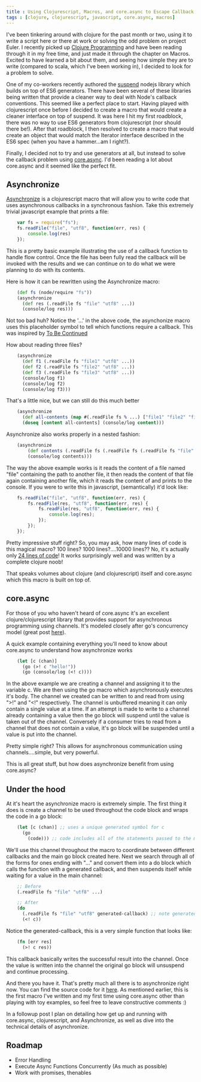 ```yaml
---
title : Using Clojurescript, Macros, and core.async to Escape Callback Hell (Asynchronize)
tags : [clojure, clojurescript, javascript, core.async, macros]
--- 
```


I've been tinkering around with clojure for the past month or two, using it to write a script here or there at work or
solving the odd problem on project Euler. I recently picked up [Clojure Programming](http://www.amazon.com/Clojure-Programming-Chas-Emerick/dp/1449394701/) and have been reading through it
in my free time, and just made it through the chapter on Macros. Excited to have learned a bit about them, and seeing
how simple they are to write (compared to scala, which I've been working in), I decided to look for a problem to solve.

One of my co-workers recently authored the [suspend](https://github.com/jmar777/suspend) nodejs library which builds on top of ES6 generators. There have been
several of these libraries being written that provide a cleaner way to deal with Node's callback conventions. This seemed
like a perfect place to start. Having played with clojurescript once before I decided to create a macro that would create a 
cleaner interface on top of suspend. It was here I hit my first roadblock, there was no way to use ES6 generators from 
clojurescript (nor should there be!). After that roadblock, I then resolved to create a macro that would create an object
that would match the Iterator interface described in the ES6 spec (when you have a hammer...am I right?).

Finally, I decided not to try and use generators at all, but instead to solve the callback problem using [core.async](https://github.com/clojure/core.async).
I'd been reading a lot about core.async and it seemed like the perfect fit.

## Asynchronize

[Asynchronize](https://github.com/gilbertw1/cljs-asynchronize) is a clojurescript macro that will allow you to write code that uses asynchronous callbacks in a synchronous fashion. Take this
extremely trivial javascript example that prints a file:

```javascript
    var fs = require("fs");
    fs.readFile("file", "utf8", function(err, res) {
        console.log(res)    
    });
```

This is a pretty basic example illustrating the use of a callback function to handle flow control. Once the file has been fully read
the callback will be invoked with the results and we can continue on to do what we were planning to do with its contents.

Here is how it can be rewritten using the Asynchronize macro:

```clj
    (def fs (node/require "fs"))
    (asynchronize
      (def res (.readFile fs "file" "utf8" ...))
      (console/log res)))
```

Not too bad huh? Notice the '...' in the above code, the asynchonize macro uses this placeholder symbol to tell which functions require a 
callback. This was inspired by [To Be Continued](https://github.com/gregspurrier/to-be-continued)

How about reading three files?

```clj
    (asynchronize
      (def f1 (.readFile fs "file1" "utf8" ...))
      (def f2 (.readFile fs "file2" "utf8" ...))
      (def f3 (.readFile fs "file3" "utf8" ...))
      (console/log f1)
      (console/log f2)
      (console/log f3)))
```

That's a little nice, but we can still do this much better

```clj
    (asynchronize
      (def all-contents (map #(.readFile fs % ...) ["file1" "file2" "file3"]))
      (doseq [content all-contents] (console/log content)))
```

Asynchronize also works properly in a nested fashion:

```clj
    (asynchronize
        (def contents (.readFile fs (.readFile fs (.readFile fs "file" "utf8" ...) "utf8" ...) "utf8" ...))
        (console/log contents)))
```

The way the above example works is it reads the content of a file named "file" containing the path to another file,
it then reads the content of that file again containing another file, which it reads the content of and prints to the
console. If you were to write this in javascript, (semantically) it'd look like:

```javascript
    fs.readFile("file", "utf8", function(err, res) {
        fs.readFile(res, "utf8", function(err, res) {
            fs.readFile(res, "utf8", function(err, res) {
                console.log(res);
            });
        });
    });
```

Pretty impressive stuff right? So, you may ask, how many lines of code is this magical macro? 100 lines? 1000 lines?....10000 lines??
No, it's actually only [24 lines of code](https://github.com/gilbertw1/cljs-asynchronize/blob/master/src/cljs_asynchronize/macros.clj)! It works surprisingly well and was written by a complete clojure noob!

That speaks volumes about clojure (and clojurescript) itself and core.async which this macro is built on top of.

## core.async

For those of you who haven't heard of core.async it's an excellent clojure/clojurescript library that provides support for asynchronous
programming using channels. It's modeled closely after go's concurrency model (great post [here](http://blog.drewolson.org/blog/2013/07/04/clojure-core-dot-async-and-go-a-code-comparison/)).

A quick example containing everything you'll need to know about core.async to understand how asynchronize works

```clj
    (let [c (chan)]
      (go (>! c "hello!"))
      (go (console/log (<! c))))
```

In the above example we are creating a channel and assigning it to the variable c. We are then using the go macro which asynchronously
executes it's body. The channel we created can be written to and read from using ">!" and "<!" respectively. The channel is unbuffered
meaning it can only contain a single value at a time. If an attempt is made to write to a channel already containing a value then the go
block will suspend until the value is taken out of the channel. Conversely if a consumer tries to read from a channel that does not
contain a value, it's go block will be suspended until a value is put into the channel.

Pretty simple right? This allows for asynchronous communication using channels....simple, but very powerful.

This is all great stuff, but how does asynchronize benefit from using core.async?

## Under the hood

At it's heart the asynchronize macro is extremely simple. The first thing it does is create a channel to be used throughout the code block
and wraps the code in a go block:

```clj
    (let [c (chan)] ;; uses a unique generated symbol for c
      (go
        (code))) ;; code includes all of the statements passed to the macro
```

We'll use this channel throughout the macro to coordinate between different callbacks and the main go block created here. Next we search through
all of the forms for ones ending with "..." and convert them into a do block which calls the function with a generated callback, and then suspends
itself while waiting for a value in the main channel:

```clj
    ;; Before
    (.readFile fs "file" "utf8" ...)

    ;; After
    (do
      (.readFile fs "file" "utf8" generated-callback) ;; note generated-callback
      (<! c))
```

Notice the generated-callback, this is a very simple function that looks like:

```clj
    (fn [err res]
      (>! c res))
```

This callback basically writes the successful result into the channel. Once the value is written into the channel the original go block will unsuspend
and continue processing.

And there you have it. That's pretty much all there is to asynchronize right now. You can find the source code for it [here](https://github.com/gilbertw1/cljs-asynchronize).
As mentioned earlier, this is the first macro I've written and my first time using core.async other than playing with toy examples, so feel free to 
leave constructive comments :)

In a followup post I plan on detailing how get up and running with core.async, clojurescript, and Asynchronize, as well as dive into the technical 
details of asynchronize.

## Roadmap

- Error Handling
- Execute Async Functions Concurrently (As much as possible)
- Work with promises, thenables